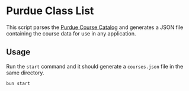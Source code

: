 # Purdue Class List

This script parses the [Purdue Course Catalog](https://catalog.purdue.edu/mime/media/17/12496/2024-43-Courses.pdf) and generates a JSON file containing the course data for use in any application.

## Usage

Run the `start` command and it should generate a `courses.json` file in the same directory.

```sh
bun start
```
